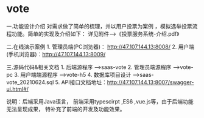 # vote


一.功能设计介绍
    对需求做了简单的梳理，并以用户投票为案例 ，模拟选举投票流程功能。简单的实现及介绍如下：
    详见附件-->《投票服务系统-介绍.pdf》

二.在线演示案例
    1. 管理员端(PC浏览器)：  http://47.107.144.13:8008/
    2. 用户端  (手机浏览器)：http://47.107.144.13:8009/
	
三.源码代码&相关文档
    1. 后端源程序     ——>saas-vote
    2. 管理员端源程序 ——>vote-pc
    3. 用户端端源程序 ——>vote-h5
    4. 数据库项目设计 ——>saas-vote_20210624.sql
    5. API接口文档地址：http://47.107.144.13:8007/swagger-ui.html#/

说明：后端采用Java语言， 前端采用typescirpt ,ES6 ,vue.js等，由于后端功能无法呈现成果，
        特补充了前端的开发及功能效果。
        
